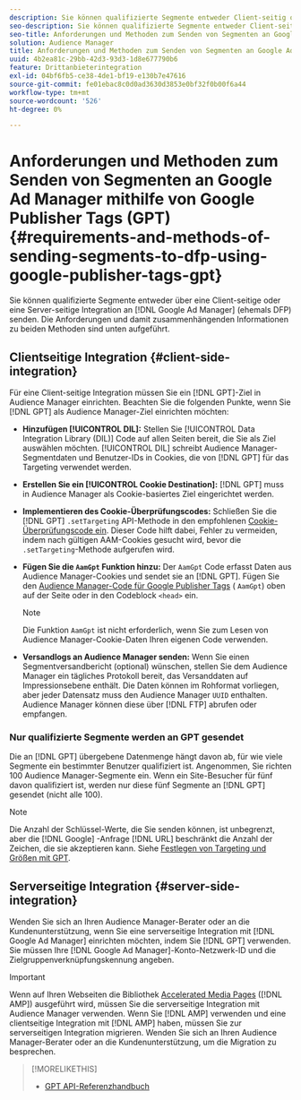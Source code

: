```yaml
---
description: Sie können qualifizierte Segmente entweder Client-seitig oder über eine serverseitige Integration an Google Ad Manager senden. Die Anforderungen und damit zusammenhängenden Informationen zu beiden Methoden sind unten aufgeführt.
seo-description: Sie können qualifizierte Segmente entweder Client-seitig oder über eine serverseitige Integration an Google Ad Manager senden. Die Anforderungen und damit zusammenhängenden Informationen zu beiden Methoden sind unten aufgeführt.
seo-title: Anforderungen und Methoden zum Senden von Segmenten an Google Ad Manager mithilfe von Google Publisher Tags (GPT)
solution: Audience Manager
title: Anforderungen und Methoden zum Senden von Segmenten an Google Ad Manager mithilfe von Google Publisher Tags (GPT)
uuid: 4b2ea81c-29bb-42d3-93d3-1d8e677790b6
feature: Drittanbieterintegration
exl-id: 04bf6fb5-ce38-4de1-bf19-e130b7e47616
source-git-commit: fe01ebac8c0d0ad3630d3853e0bf32f0b00f6a44
workflow-type: tm+mt
source-wordcount: '526'
ht-degree: 0%

---
```


# Anforderungen und Methoden zum Senden von Segmenten an Google Ad Manager mithilfe von Google Publisher Tags (GPT) {#requirements-and-methods-of-sending-segments-to-dfp-using-google-publisher-tags-gpt}

Sie können qualifizierte Segmente entweder über eine Client-seitige oder eine Server-seitige Integration an [!DNL Google Ad Manager] (ehemals DFP) senden. Die Anforderungen und damit zusammenhängenden Informationen zu beiden Methoden sind unten aufgeführt.

## Clientseitige Integration {#client-side-integration}

Für eine Client-seitige Integration müssen Sie ein [!DNL GPT]-Ziel in Audience Manager einrichten. Beachten Sie die folgenden Punkte, wenn Sie [!DNL GPT] als Audience Manager-Ziel einrichten möchten:

* **Hinzufügen  [!UICONTROL DIL]:** Stellen Sie  [!UICONTROL Data Integration Library (DIL)] Code auf allen Seiten bereit, die Sie als Ziel auswählen möchten. [!UICONTROL DIL] schreibt Audience Manager-Segmentdaten und Benutzer-IDs in Cookies, die von  [!DNL GPT] für das Targeting verwendet werden.

* **Erstellen Sie ein  [!UICONTROL Cookie Destination]:** [!DNL GPT] muss in Audience Manager als Cookie-basiertes Ziel eingerichtet werden.

* **Implementieren des Cookie-Überprüfungscodes:** Schließen Sie die  [!DNL GPT] `.setTargeting` API-Methode in den empfohlenen  [Cookie-Überprüfungscode ein](../../integration/gpt-aam-destination/gpt-aam-modify-api.md). Dieser Code hilft dabei, Fehler zu vermeiden, indem nach gültigen AAM-Cookies gesucht wird, bevor die `.setTargeting`-Methode aufgerufen wird.

* **Fügen Sie die  `AamGpt` Funktion hinzu:** Der  `AamGpt` Code erfasst Daten aus Audience Manager-Cookies und sendet sie an  [!DNL GPT]. Fügen Sie den [Audience Manager-Code für Google Publisher Tags](../../integration/gpt-aam-destination/gpt-aam-aamgpt-code.md) ( `AamGpt`) oben auf der Seite oder in den Codeblock `<head>` ein.

   >[!NOTE]
   >
   >Die Funktion `AamGpt` ist nicht erforderlich, wenn Sie zum Lesen von Audience Manager-Cookie-Daten Ihren eigenen Code verwenden.

* **Versandlogs an Audience Manager senden:** Wenn Sie einen Segmentversandbericht (optional) wünschen, stellen Sie dem Audience Manager ein tägliches Protokoll bereit, das Versanddaten auf Impressionsebene enthält. Die Daten können im Rohformat vorliegen, aber jeder Datensatz muss den Audience Manager `UUID` enthalten. Audience Manager können diese über [!DNL FTP] abrufen oder empfangen.

### Nur qualifizierte Segmente werden an GPT gesendet

Die an [!DNL GPT] übergebene Datenmenge hängt davon ab, für wie viele Segmente ein bestimmter Benutzer qualifiziert ist. Angenommen, Sie richten 100 Audience Manager-Segmente ein. Wenn ein Site-Besucher für fünf davon qualifiziert ist, werden nur diese fünf Segmente an [!DNL GPT] gesendet (nicht alle 100).

>[!NOTE]
>
>Die Anzahl der Schlüssel-Werte, die Sie senden können, ist unbegrenzt, aber die [!DNL Google] -Anfrage [!DNL URL] beschränkt die Anzahl der Zeichen, die sie akzeptieren kann. Siehe [Festlegen von Targeting und Größen mit GPT](https://support.google.com/dfp_premium/bin/answer.py?hl=en&amp;answer=1697712).

## Serverseitige Integration {#server-side-integration}

Wenden Sie sich an Ihren Audience Manager-Berater oder an die Kundenunterstützung, wenn Sie eine serverseitige Integration mit [!DNL Google Ad Manager] einrichten möchten, indem Sie [!DNL GPT] verwenden. Sie müssen Ihre [!DNL Google Ad Manager]-Konto-Netzwerk-ID und die Zielgruppenverknüpfungskennung angeben.

>[!IMPORTANT]
>
>Wenn auf Ihren Webseiten die Bibliothek [Accelerated Media Pages](https://www.ampproject.org/) ([!DNL AMP]) ausgeführt wird, müssen Sie die serverseitige Integration mit Audience Manager verwenden. Wenn Sie [!DNL AMP] verwenden und eine clientseitige Integration mit [!DNL AMP] haben, müssen Sie zur serverseitigen Integration migrieren. Wenden Sie sich an Ihren Audience Manager-Berater oder an die Kundenunterstützung, um die Migration zu besprechen.

>[!MORELIKETHIS]
>
>* [GPT API-Referenzhandbuch](https://support.google.com/dfp_premium/bin/answer.py?hl=en&amp;answer=1650154)

